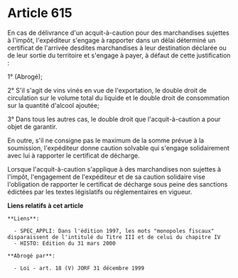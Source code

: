 # Article 615

En cas de délivrance d'un acquit-à-caution pour des marchandises sujettes à l'impôt, l'expéditeur s'engage à rapporter dans
un délai déterminé un certificat de l'arrivée desdites marchandises à leur destination déclarée ou de leur sortie du
territoire et s'engage à payer, à défaut de cette justification :

1° (Abrogé);

2° S'il s'agit de vins vinés en vue de l'exportation, le double droit de circulation sur le volume total du liquide et le
double droit de consommation sur la quantité d'alcool ajoutée;

3° Dans tous les autres cas, le double droit que l'acquit-à-caution a pour objet de garantir.

En outre, s'il ne consigne pas le maximum de la somme prévue à la soumission, l'expéditeur donne caution solvable qui
s'engage solidairement avec lui à rapporter le certificat de décharge.

Lorsque l'acquit-à-caution s'applique à des marchandises non sujettes à l'impôt, l'engagement de l'expéditeur et de sa
caution solidaire vise l'obligation de rapporter le certificat de décharge sous peine des sanctions édictées par les textes
législatifs ou réglementaires en vigueur.

**Liens relatifs à cet article**

	**Liens**:

	  - SPEC_APPLI: Dans l'édition 1997, les mots "monopoles fiscaux" disparaissent de l'intitulé du Titre III et de celui du chapitre IV
	  - HISTO: Edition du 31 mars 2000

	**Abrogé par**:

	  - Loi - art. 18 (V) JORF 31 décembre 1999
